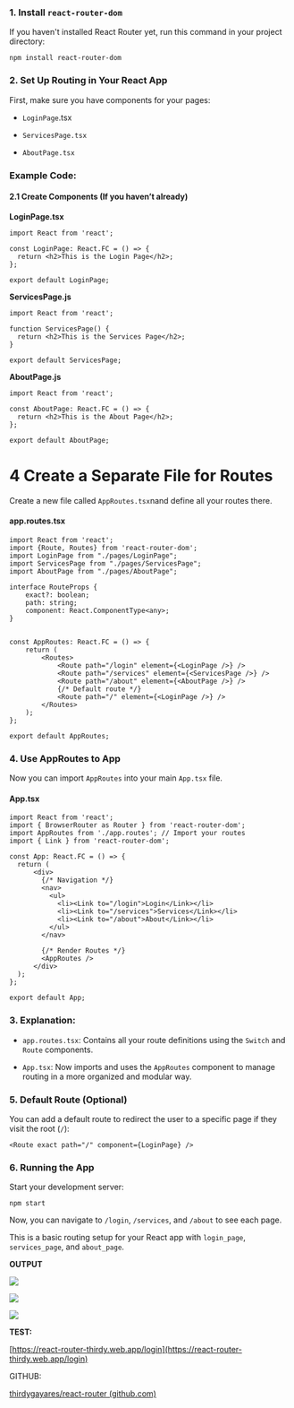 ### 1\. Install `react-router-dom`

If you haven't installed React Router yet, run this command in your project directory:

```plaintext
npm install react-router-dom
```

### 2\. Set Up Routing in Your React App

First, make sure you have components for your pages:

* `LoginPage`.tsx
    
* `ServicesPage.tsx`
    
* `AboutPage.tsx`
    

### Example Code:

#### 2.1 Create Components (If you haven’t already)

**LoginPage.tsx**

```plaintext
import React from 'react';

const LoginPage: React.FC = () => {
  return <h2>This is the Login Page</h2>;
};

export default LoginPage;
```

**ServicesPage.js**

```plaintext
import React from 'react';

function ServicesPage() {
  return <h2>This is the Services Page</h2>;
}

export default ServicesPage;
```

**AboutPage.js**

```plaintext
import React from 'react';

const AboutPage: React.FC = () => {
  return <h2>This is the About Page</h2>;
};

export default AboutPage;
```

# 4 Create a Separate File for Routes

Create a new file called `AppRoutes.tsx`nand define all your routes there.

#### **app.routes.tsx**

```plaintext
import React from 'react';
import {Route, Routes} from 'react-router-dom';
import LoginPage from "./pages/LoginPage";
import ServicesPage from "./pages/ServicesPage";
import AboutPage from "./pages/AboutPage";

interface RouteProps {
    exact?: boolean;
    path: string;
    component: React.ComponentType<any>;
}


const AppRoutes: React.FC = () => {
    return (
        <Routes>
            <Route path="/login" element={<LoginPage />} />
            <Route path="/services" element={<ServicesPage />} />
            <Route path="/about" element={<AboutPage />} />
            {/* Default route */}
            <Route path="/" element={<LoginPage />} />
        </Routes>
    );
};

export default AppRoutes;
```

### 4\. Use AppRoutes to App

Now you can import `AppRoutes` into your main `App.tsx` file.

#### **App.tsx**

```plaintext
import React from 'react';
import { BrowserRouter as Router } from 'react-router-dom';
import AppRoutes from './app.routes'; // Import your routes
import { Link } from 'react-router-dom';

const App: React.FC = () => {
  return (
      <div>
        {/* Navigation */}
        <nav>
          <ul>
            <li><Link to="/login">Login</Link></li>
            <li><Link to="/services">Services</Link></li>
            <li><Link to="/about">About</Link></li>
          </ul>
        </nav>

        {/* Render Routes */}
        <AppRoutes />
      </div>
  );
};

export default App;
```

### 3\. Explanation:

* `app.routes.tsx`: Contains all your route definitions using the `Switch` and `Route` components.
    
* `App.tsx`: Now imports and uses the `AppRoutes` component to manage routing in a more organized and modular way.
    

### 5\. Default Route (Optional)

You can add a default route to redirect the user to a specific page if they visit the root (`/`):

```plaintext
<Route exact path="/" component={LoginPage} />
```

### 6\. Running the App

Start your development server:

```plaintext
npm start
```

Now, you can navigate to `/login`, `/services`, and `/about` to see each page.

This is a basic routing setup for your React app with `login_page`, `services_page`, and `about_page`.

**OUTPUT**

![](https://cdn.hashnode.com/res/hashnode/image/upload/v1728351670448/8dd74ba4-6f3a-4c29-ad6b-5371bab27215.png)

![](https://cdn.hashnode.com/res/hashnode/image/upload/v1728351685618/3cb75f0a-74fa-4a8a-b435-4075f83d03bb.png)

![](https://cdn.hashnode.com/res/hashnode/image/upload/v1728351691224/c02b5b55-b7bf-4f3e-81e2-525f4181d227.png)

**TEST:**

[https://react-router-thirdy.web.app/login](https://react-router-thirdy.web.app/login)

GITHUB:

[thirdygayares/react-router (github.com)](https://github.com/thirdygayares/react-router)
